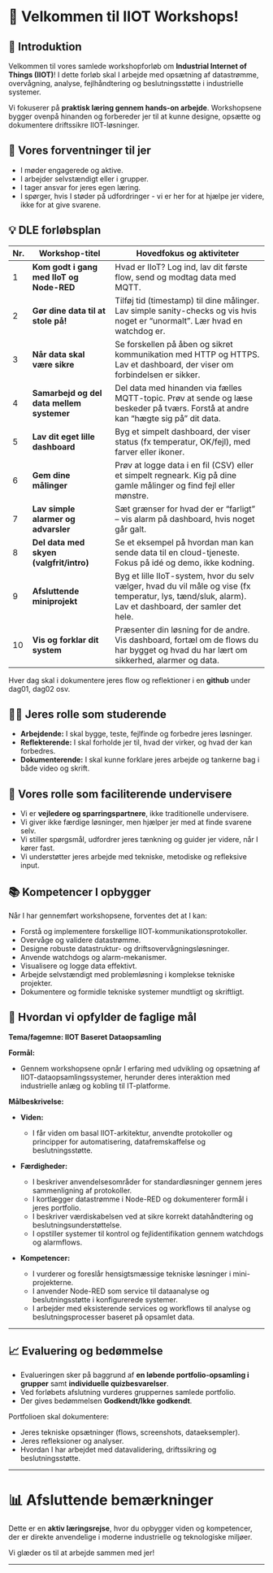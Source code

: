 # 👋 Velkommen til IIOT Workshops!

## 🌟 Introduktion
Velkommen til vores samlede workshopforløb om **Industrial Internet of Things (IIOT)**!
I dette forløb skal I arbejde med opsætning af datastrømme, overvågning, analyse, fejlhåndtering og beslutningsstøtte i industrielle systemer.

Vi fokuserer på **praktisk læring gennem hands-on arbejde**. Workshopsene bygger ovenpå hinanden og forbereder jer til at kunne designe, opsætte og dokumentere driftssikre IIOT-løsninger.

## 🤔 Vores forventninger til jer
- I møder engagerede og aktive.
- I arbejder selvstændigt eller i grupper.
- I tager ansvar for jeres egen læring.
- I spørger, hvis I støder på udfordringer - vi er her for at hjælpe jer videre, ikke for at give svarene.

## 💡 DLE forløbsplan 

| Nr. | Workshop-titel                            | Hovedfokus og aktiviteter                                                                                                                              |
| --- | ----------------------------------------- | ------------------------------------------------------------------------------------------------------------------------------------------------------ |
| 1   | **Kom godt i gang med IIoT og Node-RED**  | Hvad er IIoT? Log ind, lav dit første flow, send og modtag data med MQTT.                                                                              |
| 2   | **Gør dine data til at stole på!**        | Tilføj tid (timestamp) til dine målinger. Lav simple sanity-checks og vis hvis noget er “unormalt”. Lær hvad en watchdog er.                           |
| 3   | **Når data skal være sikre**              | Se forskellen på åben og sikret kommunikation med HTTP og HTTPS. Lav et dashboard, der viser om forbindelsen er sikker.                                |
| 4   | **Samarbejd og del data mellem systemer** | Del data med hinanden via fælles MQTT-topic. Prøv at sende og læse beskeder på tværs. Forstå at andre kan “hægte sig på” dit data.                     |
| 5   | **Lav dit eget lille dashboard**          | Byg et simpelt dashboard, der viser status (fx temperatur, OK/fejl), med farver eller ikoner.                                                          |
| 6   | **Gem dine målinger**                     | Prøv at logge data i en fil (CSV) eller et simpelt regneark. Kig på dine gamle målinger og find fejl eller mønstre.                                    |
| 7   | **Lav simple alarmer og advarsler**       | Sæt grænser for hvad der er “farligt” – vis alarm på dashboard, hvis noget går galt.                                                                   |
| 8   | **Del data med skyen (valgfrit/intro)**   | Se et eksempel på hvordan man kan sende data til en cloud-tjeneste. Fokus på idé og demo, ikke kodning.                                                |
| 9   | **Afsluttende miniprojekt**               | Byg et lille IIoT-system, hvor du selv vælger, hvad du vil måle og vise (fx temperatur, lys, tænd/sluk, alarm). Lav et dashboard, der samler det hele. |
| 10  | **Vis og forklar dit system**             | Præsenter din løsning for de andre. Vis dashboard, fortæl om de flows du har bygget og hvad du har lært om sikkerhed, alarmer og data.                 |

Hver dag skal i dokumentere jeres flow og reflektioner i en **github** under dag01, dag02 osv.

## 🧑‍💻 Jeres rolle som studerende
- **Arbejdende:** I skal bygge, teste, fejlfinde og forbedre jeres løsninger.
- **Reflekterende:** I skal forholde jer til, hvad der virker, og hvad der kan forbedres.
- **Dokumenterende:** I skal kunne forklare jeres arbejde og tankerne bag i både video og skrift.

## 🧬 Vores rolle som faciliterende undervisere
- Vi er **vejledere og sparringspartnere**, ikke traditionelle undervisere.
- Vi giver ikke færdige løsninger, men hjælper jer med at finde svarene selv.
- Vi stiller spørgsmål, udfordrer jeres tænkning og guider jer videre, når I kører fast.
- Vi understøtter jeres arbejde med tekniske, metodiske og refleksive input.

## 📚 Kompetencer I opbygger
Når I har gennemført workshopsene, forventes det at I kan:
- Forstå og implementere forskellige IIOT-kommunikationsprotokoller.
- Overvåge og validere datastrømme.
- Designe robuste datastruktur- og driftsovervågningsløsninger.
- Anvende watchdogs og alarm-mekanismer.
- Visualisere og logge data effektivt.
- Arbejde selvstændigt med problemløsning i komplekse tekniske projekter.
- Dokumentere og formidle tekniske systemer mundtligt og skriftligt.

## 📅 Hvordan vi opfylder de faglige mål

**Tema/fagemne: IIOT Baseret Dataopsamling**

**Formål:**
- Gennem workshopsene opnår I erfaring med udvikling og opsætning af IIOT-dataopsamlingssystemer, herunder deres interaktion med industrielle anlæg og kobling til IT-platforme.

**Målbeskrivelse:**

- **Viden:**
  - I får viden om basal IIOT-arkitektur, anvendte protokoller og principper for automatisering, datafremskaffelse og beslutningsstøtte.

- **Færdigheder:**
  - I beskriver anvendelsesområder for standardløsninger gennem jeres sammenligning af protokoller.
  - I kortlægger datastrømme i Node-RED og dokumenterer formål i jeres portfolio.
  - I beskriver værdiskabelsen ved at sikre korrekt datahåndtering og beslutningsunderstøttelse.
  - I opstiller systemer til kontrol og fejlidentifikation gennem watchdogs og alarmflows.

- **Kompetencer:**
  - I vurderer og foreslår hensigtsmæssige tekniske løsninger i mini-projekterne.
  - I anvender Node-RED som service til dataanalyse og beslutningsstøtte i konfigurerede systemer.
  - I arbejder med eksisterende services og workflows til analyse og beslutningsprocesser baseret på opsamlet data.

---

## 📈 Evaluering og bedømmelse
- Evalueringen sker på baggrund af **en løbende portfolio-opsamling i grupper** samt **individuelle quizbesvarelser**.
- Ved forløbets afslutning vurderes gruppernes samlede portfolio.
- Der gives bedømmelsen **Godkendt/Ikke godkendt**.

Portfolioen skal dokumentere:
- Jeres tekniske opsætninger (flows, screenshots, dataeksempler).
- Jeres refleksioner og analyser.
- Hvordan I har arbejdet med datavalidering, driftssikring og beslutningsstøtte.

---

# 📊 Afsluttende bemærkninger
Dette er en **aktiv læringsrejse**, hvor du opbygger viden og kompetencer, der er direkte anvendelige i moderne industrielle og teknologiske miljøer.

Vi glæder os til at arbejde sammen med jer!

---
